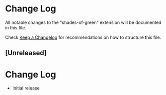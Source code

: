 # Change Log

All notable changes to the "shades-of-green" extension will be documented in this file.

Check [Keep a Changelog](http://keepachangelog.com/) for recommendations on how to structure this file.

## [Unreleased]
# Change Log
<!--
### [Unreleased]
### Added
### Changed
### Deprecated
### Removed
### Fixed
### Security
### Updated
-->

<!-- ## [v-inc] ${YEAR4}-${MONTHNUMBER}-${DATE} -->

- Initial release
